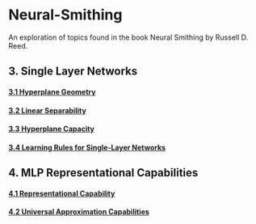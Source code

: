 # Neural-Smithing
An exploration of topics found in the book Neural Smithing by Russell D. Reed.

## 3. Single Layer Networks

#### [3.1 Hyperplane Geometry](https://github.com/jlehett/Neural-Smithing/tree/master/3.%20Single-Layer%20Networks/3.1%20Hyperplane%20Geometry)
#### [3.2 Linear Separability](https://github.com/jlehett/Neural-Smithing/tree/master/3.%20Single-Layer%20Networks/3.2%20Linear%20Separability)
#### [3.3 Hyperplane Capacity](https://github.com/jlehett/Neural-Smithing/tree/master/3.%20Single-Layer%20Networks/3.3%20Hyperplane%20Capacity)
#### [3.4 Learning Rules for Single-Layer Networks](https://github.com/jlehett/Neural-Smithing/tree/master/3.%20Single-Layer%20Networks/3.4%20Learning%20Rules%20for%20Single-Layer%20Networks)

## 4. MLP Representational Capabilities

#### [4.1 Representational Capability](https://github.com/jlehett/Neural-Smithing/tree/master/4.%20MLP%20Representational%20Capabilities/4.1%20Representational%20Capability)
#### [4.2 Universal Approximation Capabilities](https://github.com/jlehett/Neural-Smithing/tree/master/4.%20MLP%20Representational%20Capabilities/4.2%20Universal%20Approximation%20Capabilities)
